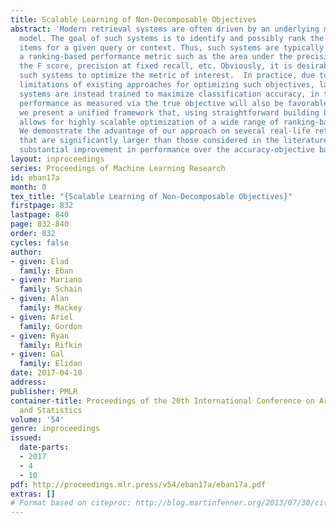 ```yaml
---
title: Scalable Learning of Non-Decomposable Objectives
abstract: 'Modern retrieval systems are often driven by an underlying machine learning
  model. The goal of such systems is to identify and possibly rank the few most relevant
  items for a given query or context. Thus, such systems are typically evaluated using
  a ranking-based performance metric such as the area under the precision-recall curve,
  the F score, precision at fixed recall, etc. Obviously, it is desirable to train
  such systems to optimize the metric of interest.  In practice, due to the scalability
  limitations of existing approaches for optimizing such objectives, large-scale retrieval
  systems are instead trained to maximize classification accuracy, in the hope that
  performance as measured via the true objective will also be favorable. In this work
  we present a unified framework that, using straightforward building block bounds,
  allows for highly scalable optimization of a wide range of ranking-based objectives.
  We demonstrate the advantage of our approach on several real-life retrieval problems
  that are significantly larger than those considered in the literature, while achieving
  substantial improvement in performance over the accuracy-objective baseline. '
layout: inproceedings
series: Proceedings of Machine Learning Research
id: eban17a
month: 0
tex_title: "{Scalable Learning of Non-Decomposable Objectives}"
firstpage: 832
lastpage: 840
page: 832-840
order: 832
cycles: false
author:
- given: Elad
  family: Eban
- given: Mariano
  family: Schain
- given: Alan
  family: Mackey
- given: Ariel
  family: Gordon
- given: Ryan
  family: Rifkin
- given: Gal
  family: Elidan
date: 2017-04-10
address: 
publisher: PMLR
container-title: Proceedings of the 20th International Conference on Artificial Intelligence
  and Statistics
volume: '54'
genre: inproceedings
issued:
  date-parts:
  - 2017
  - 4
  - 10
pdf: http://proceedings.mlr.press/v54/eban17a/eban17a.pdf
extras: []
# Format based on citeproc: http://blog.martinfenner.org/2013/07/30/citeproc-yaml-for-bibliographies/
---
```

